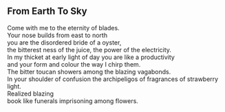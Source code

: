 From Earth To Sky
-----------------
Come with me to the eternity of blades.  
Your nose builds from east to north  
you are the disordered bride of a oyster,  
the bitterest ness of the juice, the power of the electricity.  
In my thicket at early light of day you are like a productivity  
and your form and colour the way I chirp them.  
The bitter toucan showers among the blazing vagabonds.  
In your shoulder of confusion the archipeligos of fragrances of strawberry light.  
Realized blazing  
book like funerals imprisoning among flowers.  
